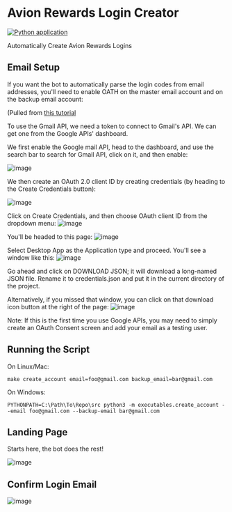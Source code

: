 # Avion Rewards Login Creator

[![Python application](https://github.com/droneshire/avion_rewards_login_creator/actions/workflows/python-app.yml/badge.svg)](https://github.com/droneshire/avion_rewards_login_creator/actions/workflows/python-app.yml)

Automatically Create Avion Rewards Logins

## Email Setup

If you want the bot to automatically parse the login codes from email addresses, you'll need to enable OATH on the master email account and on the backup email account:

(Pulled from [this tutorial](https://www.thepythoncode.com/article/use-gmail-api-in-python#Enabling_Gmail_API)

To use the Gmail API, we need a token to connect to Gmail's API. We can get one from the Google APIs' dashboard.

We first enable the Google mail API, head to the dashboard, and use the search bar to search for Gmail API, click on it, and then enable:

![image](https://github.com/droneshire/avion_rewards_login_creator/assets/2355438/331093bd-db53-4abd-9b33-54f4b31ef2e4)

We then create an OAuth 2.0 client ID by creating credentials (by heading to the Create Credentials button):

![image](https://github.com/droneshire/avion_rewards_login_creator/assets/2355438/c616dabe-662a-4259-953e-fc8b3b470433)

Click on Create Credentials, and then choose OAuth client ID from the dropdown menu:
![image](https://github.com/droneshire/avion_rewards_login_creator/assets/2355438/e9b28a32-783e-4a73-ab3e-9d741497deeb)

You'll be headed to this page:
![image](https://github.com/droneshire/avion_rewards_login_creator/assets/2355438/21655e85-bb64-42d7-9a97-008145401d3e)

Select Desktop App as the Application type and proceed. You'll see a window like this:
![image](https://github.com/droneshire/avion_rewards_login_creator/assets/2355438/013cc18e-885a-45f9-8b4b-76dab377d983)

Go ahead and click on DOWNLOAD JSON; it will download a long-named JSON file. Rename it to credentials.json and put it in the current directory of the project.

Alternatively, if you missed that window, you can click on that download icon button at the right of the page:
![image](https://github.com/droneshire/avion_rewards_login_creator/assets/2355438/d5161579-ba1a-475a-9e37-8da2e25db928)

Note: If this is the first time you use Google APIs, you may need to simply create an OAuth Consent screen and add your email as a testing user.

## Running the Script

On Linux/Mac:
```
make create_account email=foo@gmail.com backup_email=bar@gmail.com
```
On Windows:
```
PYTHONPATH=C:\Path\To\Repo\src python3 -m executables.create_account --email foo@gmail.com --backup-email bar@gmail.com
```


## Landing Page
Starts here, the bot does the rest!

![image](https://github.com/droneshire/avion_rewards_login_creator/assets/2355438/2de61549-1836-422d-86fb-7eac7a34e087)

## Confirm Login Email
![image](https://github.com/droneshire/avion_rewards_login_creator/assets/2355438/7046abfb-8598-43dc-9c6a-fed07fa54782)
